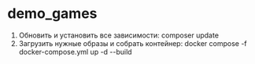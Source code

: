 # demo_games

1. Обновить и установить все зависимости:
   composer update
3. Загрузить нужные образы и собрать контейнер:
   docker compose -f docker-compose.yml up -d --build
